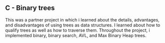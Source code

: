 ## C - Binary trees

This was a partner project in which i learned about the details, advantages, and disadvantages of using trees as data structures. I learned about how to qualify trees as well as how to traverse them. Throughout the project, i implemented binary, binary search, AVL, and Max Binary Heap trees.


